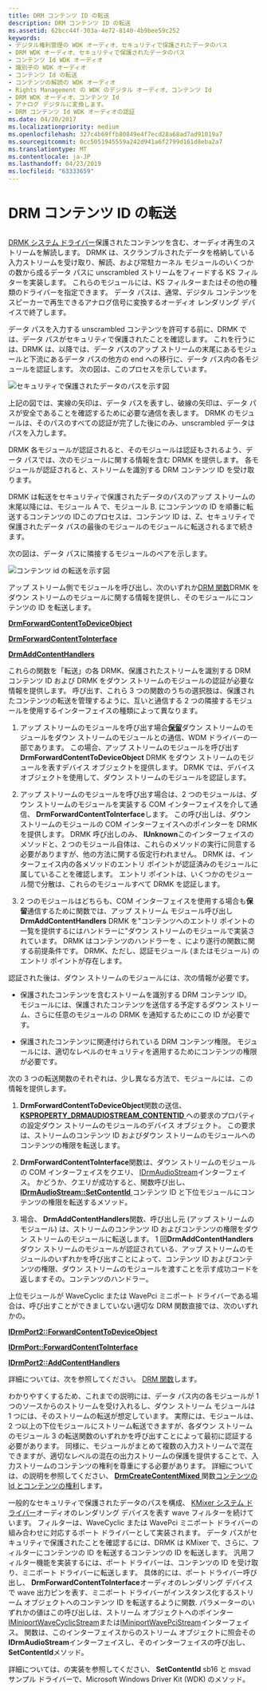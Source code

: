 ```yaml
---
title: DRM コンテンツ ID の転送
description: DRM コンテンツ ID の転送
ms.assetid: 62bcc44f-303a-4e72-8140-4b9bee59c252
keywords:
- デジタル権利管理の WDK オーディオ、セキュリティで保護されたデータのパス
- DRM WDK オーディオ、セキュリティで保護されたデータのパス
- コンテンツ Id WDK オーディオ
- 識別子の WDK オーディオ
- コンテンツ Id の転送
- コンテンツの解読の WDK オーディオ
- Rights Management の WDK のデジタル オーディオ、コンテンツ Id
- DRM WDK オーディオ、コンテンツ Id
- アナログ デジタルに変換します。
- DRM コンテンツ Id WDK オーディオの認証
ms.date: 04/20/2017
ms.localizationpriority: medium
ms.openlocfilehash: 327c4b69ffb80849e4f7ecd28a68ad7ad91019a7
ms.sourcegitcommit: 0cc5051945559a242d941a6f2799d161d8eba2a7
ms.translationtype: MT
ms.contentlocale: ja-JP
ms.lasthandoff: 04/23/2019
ms.locfileid: "63333659"
---
```

# <a name="forwarding-drm-content-ids"></a>DRM コンテンツ ID の転送


## <span id="forwarding_drm_content_ids"></span><span id="FORWARDING_DRM_CONTENT_IDS"></span>


[DRMK システム ドライバー](kernel-mode-wdm-audio-components.md#drmk_system_driver)保護されたコンテンツを含む、オーディオ再生のストリームを解読します。 DRMK は、スクランブルされたデータを格納している入力ストリームを受け取り、解読、および常駐カーネル モジュールのいくつかの数から成るデータ パスに unscrambled ストリームをフィードする KS フィルターを実装します。 これらのモジュールには、KS フィルターまたはその他の種類のドライバーを指定できます。 データ パスは、通常、デジタル コンテンツをスピーカーで再生できるアナログ信号に変換するオーディオ レンダリング デバイスで終了します。

データ パスを入力する unscrambled コンテンツを許可する前に、DRMK では、データ パスがセキュリティで保護されたことを確認します。 これを行うには、DRMK は、以降では、データ パスのアップ ストリームの末尾にあるモジュールと下流にあるデータ パスの他方の end への移行に、データ パス内の各モジュールを認証します。 次の図は、このプロセスを示しています。

![セキュリティで保護されたデータのパスを示す図](images/securepath.png)

上記の図では、実線の矢印は、データ パスを表すし、破線の矢印は、データ パスが安全であることを確認するために必要な通信を表します。 DRMK のモジュールは、そのパスのすべての認証が完了した後にのみ、unscrambled データはパスを入力します。

DRMK 各モジュールが認証されると、そのモジュールは認証もされるよう、データ パスでは、次のモジュールに関する情報を含む DRMK を提供します。 各モジュールが認証されると、ストリームを識別する DRM コンテンツ ID を受け取ります。

DRMK は転送をセキュリティで保護されたデータのパスのアップ ストリームの末尾以降には、モジュール A で、モジュール B. にコンテンツの ID を順番に転送するコンテンツの IDこのプロセスは、コンテンツ ID は、Z、セキュリティで保護されたデータ パスの最後のモジュールのモジュールに転送されるまで続きます。

次の図は、データ パスに隣接するモジュールのペアを示します。

![コンテンツ id の転送を示す図](images/forwardid.png)

アップ ストリーム側でモジュールを呼び出し、次のいずれか[DRM 関数](https://msdn.microsoft.com/library/windows/hardware/ff536356)DRMK をダウン ストリームのモジュールに関する情報を提供し、そのモジュールにコンテンツの ID を転送します。

[**DrmForwardContentToDeviceObject**](https://msdn.microsoft.com/library/windows/hardware/ff536351)

[**DrmForwardContentToInterface**](https://msdn.microsoft.com/library/windows/hardware/ff536353)

[**DrmAddContentHandlers**](https://msdn.microsoft.com/library/windows/hardware/ff536347)

これらの関数を「転送」の各 DRMK、保護されたストリームを識別する DRM コンテンツ ID および DRMK をダウン ストリームのモジュールの認証が必要な情報を提供します。 呼び出す、これら 3 つの関数のうちの選択肢は、保護されたコンテンツの転送を管理するように、互いと通信する 2 つの隣接するモジュールを使用するインターフェイスの種類によって異なります。

1.  アップ ストリームのモジュールを呼び出す場合[**保留**](https://msdn.microsoft.com/library/windows/hardware/ff548336)ダウン ストリームのモジュールをダウン ストリームのモジュールとの通信、WDM ドライバーの一部であります。 この場合、アップ ストリームのモジュールを呼び出す**DrmForwardContentToDeviceObject** DRMK をダウン ストリームのモジュールを表すデバイス オブジェクトを提供します。 DRMK では、デバイス オブジェクトを使用して、ダウン ストリームのモジュールを認証します。

2.  アップ ストリームのモジュールを呼び出す場合は、2 つのモジュールは、ダウン ストリームのモジュールを実装する COM インターフェイスを介して通信、 **DrmForwardContentToInterface**します。 この呼び出しは、ダウン ストリームのモジュールの COM インターフェイスへのポインターを DRMK を提供します。 DRMK 呼び出しのみ、 **IUnknown**このインターフェイスのメソッドと、2 つのモジュール自体は、これらのメソッドの実行に同意する必要がありますが、他の方法に関する仮定行われません。 DRMK は、インターフェイス内の各メソッドのエントリ ポイントが認証済みのモジュールに属していることを確認します。 エントリ ポイントは、いくつかのモジュール間で分散は、これらのモジュールすべて DRMK を認証します。

3.  2 つのモジュールはどちらも、COM インターフェイスを使用する場合も**保留**通信するために関数では、アップ ストリーム モジュール呼び出し**DrmAddContentHandlers** DRMK を"コンテンツへのエントリ ポイントの一覧を提供するにはハンドラーに"ダウン ストリームのモジュールで実装されています。 DRMK はコンテンツのハンドラーを 、により遂行の関数に関する前提条件です。 DRMK、ただし、認証モジュール (またはモジュール) のエントリ ポイントが存在します。

認証された後は、ダウン ストリームのモジュールには、次の情報が必要です。

-   保護されたコンテンツを含むストリームを識別する DRM コンテンツ ID。 モジュールには、保護されたコンテンツを送信する予定するダウン ストリーム、さらに任意のモジュールの DRMK を通知するためにこの ID が必要です。

-   保護されたコンテンツに関連付けられている DRM コンテンツ権限。 モジュールには、適切なレベルのセキュリティを適用するためにコンテンツの権限が必要です。

次の 3 つの転送関数のそれぞれは、少し異なる方法で、モジュールには、この情報を提供します。

1.  **DrmForwardContentToDeviceObject**関数の送信、 [ **KSPROPERTY\_DRMAUDIOSTREAM\_CONTENTID** ](https://msdn.microsoft.com/library/windows/hardware/ff537351)への要求のプロパティの設定ダウン ストリームのモジュールのデバイス オブジェクト。 この要求は、ストリームのコンテンツ ID およびダウン ストリームのモジュールへのコンテンツの権限を転送します。

2.  **DrmForwardContentToInterface**関数は、ダウン ストリームのモジュールの COM インターフェイスをクエリ、 [IDrmAudioStream](https://msdn.microsoft.com/library/windows/hardware/ff536568)インターフェイス。 かどうか、クエリが成功すると、関数呼び出し、 [ **IDrmAudioStream::SetContentId** ](https://msdn.microsoft.com/library/windows/hardware/ff536570)コンテンツ ID と下位モジュールにコンテンツの権限を転送するメソッド。

3.  場合、 **DrmAddContentHandlers**関数、呼び出し元 (アップ ストリームのモジュール) は、ストリームのコンテンツ ID およびコンテンツの権限をダウン ストリームのモジュールに転送します。 1 回**DrmAddContentHandlers**ダウン ストリームのモジュールが認証されている、アップ ストリームのモジュールのいずれかを呼び出すことによって、コンテンツ ID およびコンテンツの権限、ダウン ストリームのモジュールを渡すことを示す成功コードを返しますその。コンテンツのハンドラー。

上位モジュールが WaveCyclic または WavePci ミニポート ドライバーである場合は、呼び出すことができましていない適切な DRM 関数直接では、次のいずれかの。

[**IDrmPort2::ForwardContentToDeviceObject**](https://msdn.microsoft.com/library/windows/hardware/ff536579)

[**IDrmPort::ForwardContentToInterface**](https://msdn.microsoft.com/library/windows/hardware/ff536586)

[**IDrmPort2::AddContentHandlers**](https://msdn.microsoft.com/library/windows/hardware/ff536575)

詳細については、次を参照してください。 [DRM 関数](https://msdn.microsoft.com/library/windows/hardware/ff536356)します。

わかりやすくするため、これまでの説明には、データ パス内の各モジュールが 1 つのソースからのストリームを受け入れるし、ダウン ストリーム モジュールは 1 つには、そのストリームの転送が想定しています。 実際には、モジュールは、2 つ以上の下位モジュールにストリーム転送できますが、各ダウン ストリームのモジュール 3 の転送関数のいずれかを呼び出すことによって最初に認証する必要があります。 同様に、モジュールがまとめて複数の入力ストリームで混在できますが、適切なレベルの混在の出力ストリームの保護を提供することで、入力ストリームのコンテンツの権利を尊重にする必要があります。 詳細については、の説明を参照してください、 [ **DrmCreateContentMixed** ](https://msdn.microsoft.com/library/windows/hardware/ff536348)関数[コンテンツの Id とコンテンツの権利](content-ids-and-content-rights.md)します。

一般的なセキュリティで保護されたデータのパスを構成、 [KMixer システム ドライバー](kernel-mode-wdm-audio-components.md#kmixer_system_driver)オーディオのレンダリング デバイスを表す wave フィルターを続けています。 フィルターは、WaveCyclic または WavePci ミニポート ドライバーの組み合わせに対応するポート ドライバーとして実装されます。 データ パスがセキュリティで保護されたことを確認するには、DRMK は KMixer で、さらに、フィルターにコンテンツの ID を転送するコンテンツの ID を転送します。 汎用フィルター機能を実装するには、ポート ドライバーは、コンテンツの ID を受け取り、ミニポート ドライバーに転送します。 具体的には、ポート ドライバー呼び出し、 **DrmForwardContentToInterface**オーディオのレンダリング デバイスで wave 出力ピンを表す、ミニポート ドライバーがインスタンス化するストリーム オブジェクトへのコンテンツ ID を転送するように関数. パラメーターのいずれかの値はこの呼び出しは、ストリーム オブジェクトへのポインター [IMiniportWaveCyclicStream](https://msdn.microsoft.com/library/windows/hardware/ff536715)または[IMiniportWavePciStream](https://msdn.microsoft.com/library/windows/hardware/ff536725)インターフェイス。 関数は、このインターフェイスからのストリーム オブジェクトに照会その**IDrmAudioStream**インターフェイスし、そのインターフェイスの呼び出し、 **SetContentId**メソッド。

詳細については、の実装を参照してください、 **SetContentId** sb16 と msvad サンプル ドライバーで、Microsoft Windows Driver Kit (WDK) のメソッド。

 

 




